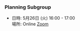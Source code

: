 ### Planning Subgroup

- 日時: 5月26日 (火) 16:00 - 17:00  
  場所: Online [Zoom](https://socionext.zoom.us/j/99975267803?pwd=R0xzc3VnR1ZyMWpySnZpTDFsNFpUZz09)  
